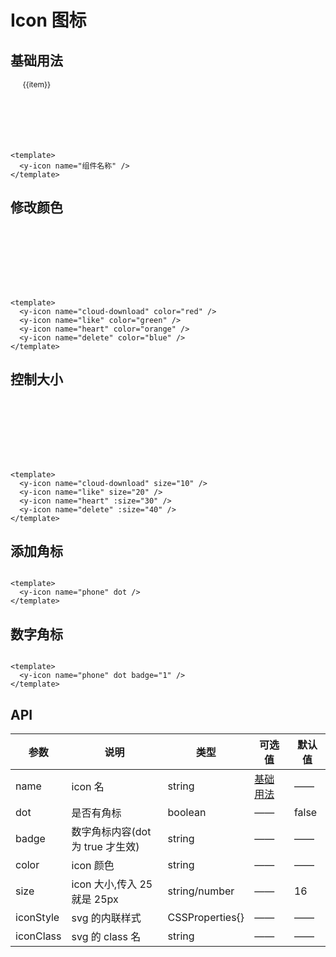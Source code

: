 # Icon 图标

## 基础用法

<div class="icon-wrap">
  <div class="icon-item"  v-for="(item, index) in iconList" :key="item">
    <y-icon size="36" :name="item"/> 
    <span class="icon-name">{{item}}</span>
  </div>
</div>

```vue
<template>
  <y-icon name="组件名称" />
</template>
```

## 修改颜色

<div class="icon-wrap">
  <div class="icon-item" >
    <y-icon name="cloud-download" color="red"   size="36"/> 
  </div>
   <div class="icon-item" >
    <y-icon name="like" color="green"  size="36"/> 
  </div>
   <div class="icon-item" >
    <y-icon name="heart" color="orange"  size="36"/> 
  </div>
   <div class="icon-item" >
    <y-icon name="delete" color="blue"  size="36"/> 
  </div>
</div>

```vue
<template>
  <y-icon name="cloud-download" color="red" />
  <y-icon name="like" color="green" />
  <y-icon name="heart" color="orange" />
  <y-icon name="delete" color="blue" />
</template>
```

## 控制大小

<div class="icon-wrap">
  <div class="icon-item" >
    <y-icon name="cloud-download" size="10"/> 
  </div>
   <div class="icon-item" >
    <y-icon name="like" size="20"/> 
  </div>
   <div class="icon-item" >
    <y-icon name="heart" :size="30"/> 
  </div>
   <div class="icon-item" >
    <y-icon name="delete" :size="40"/> 
  </div>
</div>

```vue
<template>
  <y-icon name="cloud-download" size="10" />
  <y-icon name="like" size="20" />
  <y-icon name="heart" :size="30" />
  <y-icon name="delete" :size="40" />
</template>
```

## 添加角标

<div class="icon-wrap">
<y-icon name="phone" dot   size="36"/>
</div>

```vue
<template>
  <y-icon name="phone" dot />
</template>
```

## 数字角标

<div class="icon-wrap">
<y-icon name="phone" dot badge="1" size="36" />
</div>

```vue
<template>
  <y-icon name="phone" dot badge="1" />
</template>
```

## API

| 参数      | 说明                             | 类型            | 可选值                           | 默认值 |
| --------- | -------------------------------- | --------------- | -------------------------------- | ------ |
| name      | icon 名                          | string          | <a href="#基础用法">基础用法</a> | ——     |
| dot       | 是否有角标                       | boolean         | ——                               | false  |
| badge     | 数字角标内容(dot 为 true 才生效) | string          | ——                               | ——     |
| color     | icon 颜色                        | string          | ——                               | ——     |
| size      | icon 大小,传入 25 就是 25px      | string/number   | ——                               | 16     |
| iconStyle | svg 的内联样式                   | CSSProperties{} | ——                               | ——     |
| iconClass | svg 的 class 名                  | string          | ——                               | ——     |

<script setup lang="ts">
const iconList =[
    "you",
    "yixuan",
    "yixuanze",
    "zengjia",
    "zuo",
    "fire",
    "stop",
    "rollback",
    "question",
    "close",
    "check",
    "menu",
    "outdent",
    "vertical-align-top",
    "vertical-align-botto",
    "arrowdown",
    "arrowleft",
    "arrowup",
    "arrowright",
    "fullscreen-exit",
    "fullscreen",
    "down",
    "up",
    "left",
    "right",
    "verticalleft",
    "verticalright",
    "arrawsalt",
    "shrink",
    "share",
    "tags",
    "phone",
    "heart",
    "cloud-sync",
    "cloud-download",
    "cloud",
    "camera",
    "deploymentunit",
    "folder-add",
    "folder-open",
    "folder",
    "unlike",
    "like",
    "bank",
    "home",
    "delete",
    "filesearch",
    "filesync",
    "file-exception",
    "filedone",
    "mobile",
    "linechart",
    "team",
    "user",
    "addteam",
    "deleteuser",
    "deleteteam",
    "adduser",
    "detail",
    "codelibrary",
    "left-square",
    "appstore",
    "export",
    "edit-square",
    "location",
    "setting",
    "piechart",
    "poweroff",
    "message",
    "reloadtime",
    "reload",
    "redo",
    "undo",
    "sync",
    "warning-circle",
    "up-circle",
    "timeout",
    "right-circle",
    "question-circle",
    "play-circle",
    "plus-circle",
    "minus-circle",
    "down-circle",
    "left-circle",
    "check-circle",
    "info-circle",
    "close-circle",
    "instagram",
    "barcode",
    "dribbble",
    "laptop",
    "Gitlab",
    "sliders",
    "sketch",
    "build",
    "android",
    "boxplot",
    "apple",
    "select",
    "aliwangwang",
    "scan",
    "codepen",
    "calendar",
    "chrome",
    "calendar-check",
    "CodeSandbox",
    "carryout",
    "skype",
    "contacts",
    "facebook",
    "accountbook",
    "yahoo",
    "shopping",
    "linkedin",
    "rocket",
    "HTML",
    "shop",
    "zhihu",
    "medicinebox",
    "taobao",
    "moneycollect",
    "alipay",
    "flag",
    "slack",
    "customerservice",
    "amazon",
    "lock",
    "IE",
    "unlock",
    "google",
    "funnelplot",
    "medium",
    "filter",
    "googleplus",
    "skin",
    "behance",
    "USB",
    "ant-cloud",
    "rest",
    "antdesign",
    "trophy",
    "alibaba",
    "bell",
    "experiment",
    "bulb",
    "hourglass",
    "alert",
    "insurance",
    "safetycertificate",
    "propertysafety",
    "securityscan",
    "Batchfolding",
    "diff",
    "audit",
    "snippets",
    "file-copy",
    "file-text",
    "file-zip",
    "file",
    "file-word",
    "file-ppt",
    "file-unknown",
    "file-markdown",
    "file-image",
    "file-pdf",
    "file-exclamation",
    "file-excel",
    "file-add",
    "fileprotect",
    "solution",
    "reconciliation",
    "book",
    "redenvelope",
    "tablet",
    "sever",
    "database",
    "container",
    "pointmap",
    "barchart",
    "areachart",
    "radius-setting",
    "radius-upright",
    "radius-upleft",
    "radius-bottomright",
    "radius-bottomleft",
    "border-horizontal",
    "border-verticle",
    "border-inner",
    "border-right",
    "border-left",
    "border-bottom",
    "border-top",
    "border-outer",
    "border",
    "check-square",
    "interation",
    "calculator",
    "up-square",
    "wallet",
    "project",
    "right-square",
    "plus-square",
    "minus-square",
    "control",
    "play-square",
    "layout",
    "down-square",
    "close-square",
    "Import",
    "save",
    "eye",
    "logout",
    "issuesclose",
    "dashboard",
    "transaction",
    "YUAN",
    "earth",
    "time-circle",
    "trademark",
    "smile",
    "Pound",
    "meh",
    "copyright",
    "EURO",
    "frown",
    "compass",
    "file-exclamation-fil",
    "Dollar",
    "CI",
    "ungroup",
    "shortcut",
    "View",
    "safetycertificate-f",
    "Report",
    "send",
    "group",
    "file-GIF",
    "folder-view",
    "expend",
    "compress",
    "aim",
    "icon-test",
    "Console-SQL",
    "Field-Binary",
    "Storedprocedure",
    "index",
    "Partition",
    "GIF",
    "Field-time",
    "Function",
    "Field-String",
    "Field-number",
    "sisternode",
    "deleterow",
    "translate",
    "insertrowleft",
    "insertrowright",
    "formatpainter",
    "solit-cells",
    "table1",
    "insertrowabove",
    "piechart-circle-fil",
    "insertrowbelow",
    "rotate-right",
    "rotate-left",
    "trademark-circle-fil",
    "subnode",
    "merge-cells",
    "deletecolumn",
    "expand",
    "collapse",
    "clear",
    "eye-close",
    "plus",
    "woman",
    "swap-left",
    "copyright-circle-fil",
    "swap-right",
    "step-forward",
    "step-backward",
    "login",
    "retweet",
    "search",
    "fast-forward",
    "forward",
    "fast-backward",
    "thunderbolt",
    "caret-left",
    "gift",
    "caret-right",
    "desktop",
    "caret-up",
    "drag",
    "backward",
    "crown",
    "caret-down",
    "bg-colors",
    "appstoreadd",
    "pause",
    "whatsapp",
    "small-dash",
    "switchuser",
    "minus",
    "videocameraadd",
    "line",
    "enter",
    "verified",
    "dash",
    "ellipsis",
    "comment",
    "column-width",
    "audiostatic",
    "code",
    "bug",
    "italic",
    "number",
    "underline",
    "zoomin",
    "strikethrough",
    "robot",
    "line-height",
    "infomation",
    "audio",
    "font-size",
    "apartment",
    "exclaimination",
    "zoomout",
    "font-colors",
    "bold",
    "pic-left",
    "pic-right",
    "pic-center",
    "align-left",
    "align-center",
    "align-right",
    "orderedlist",
    "unorderedlist",
    "indent",
    "rise",
    "stock",
    "swap",
    "googleplus-square-f",
    "fall",
    "sort-ascending",
    "sort-descending",
    "download",
    "totop",
    "vertical-align-middl",
    "colum-height",
    "CodeSandbox-square-f",
    "upload",
    "doubleright",
    "doubleleft",
    "fork",
    "branches",
    "mr",
    "scissor",
    "wrench",
    "tag",
    "shake",
    "pushpin",
    "percentage",
    "man",
    "link",
    "monitor",
    "googleplus-circle-f",
    "highlight",
    "disconnect",
    "api",
    "key",
    "CodeSandbox-circle-f",
    "edit",
    "attachment",
    "wifi",
    "heatmap",
    "gold",
    "star",
    "error",
    "block",
    "creditcard",
    "idcard",
    "table",
    "weibo",
    "mail",
    "image",
    "twitter",
    "fund",
    "QQ",
    "qrcode",
    "radarchart",
    "sound",
    "notification",
    "video",
    "dingtalk",
    "cloud-upload",
    "dropbox",
    "cloud-server",
    "read",
    "Youtube",
    "printer",
    "yuque",
    "car",
    "windows",
    "gateway",
    "reddit",
    "cluster",
    "warning-circle-fill",
    "question-circle-fill",
    "info-circle-fill",
    "close-circle-fill",
    "check-circle-fill",
    "sliders-fill",
    "boxplot-fill",
    "build-fill",
    "golden-fill",
    "USB-fill",
    "setting-fill",
    "shop-fill",
    "printer-fill",
    "car-fill",
    "mail-fill",
    "crown-fill",
    "error-fill",
    "camera-fill",
    "bank-fill",
    "tags-fill",
    "wrench-fill",
    "tag-fill",
    "thunderbolt-fill",
    "rocket-fill",
    "pushpin-fill",
    "edit-fill",
    "phone-fill",
    "highlight-fill",
    "api-fill",
    "alert-fill",
    "unlock-fill",
    "star-fill",
    "unlike-fill",
    "lock-fill",
    "like-fill",
    "eye-fill",
    "experiment-fill",
    "customerservice-fill",
    "cloud-fill",
    "location-fill",
    "trophy-fill",
    "home-fill",
    "hourglass-fill",
    "gift-fill",
    "funnelplot-fill",
    "fire-fill",
    "filter-fill",
    "bell-fill",
    "bulb-fill",
    "sound-fill",
    "video-fill",
    "skin-fill",
    "shopping-fill",
    "rest-fill",
    "medicinebox-fill",
    "moneycollect-fill",
    "flag-fill",
    "notification-fill",
    "delete-fill",
    "contacts-fill",
    "read-fill",
    "fund-fill",
    "creditcard-fill",
    "idcard-fill",
    "image-fill",
    "calendar-check-fill",
    "sever-fill",
    "container-fill",
    "database-fill",
    "folder-open-fill",
    "folder-fill",
    "folder-add-fill",
    "reconciliation-fill",
    "batchfolding-fill",
    "snippets-fill",
    "file-copy-fill",
    "diff-fill",
    "file-image-fill",
    "file-pdf-fill",
    "file-zip-fill",
    "file-word-fill",
    "file-unknown-fill",
    "file-ppt-fill",
    "file-text-fill",
    "file-markdown-fill",
    "file-excel-fill",
    "file-fill",
    "file-add-fill",
    "securityscan-fill",
    "insurance-fill",
    "propertysafety-fill",
    "redenvelope-fill",
    "book-fill",
    "tablet-fill",
    "mobile-fill",
    "appstore-fill",
    "layout-fill",
    "control-fill",
    "wallet-fill",
    "save-fill",
    "detail-fill",
    "project-fill",
    "interation-fill",
    "calculator-fill",
    "calendar-fill",
    "carryout-fill",
    "accountbook-fill",
    "plus-square-fill",
    "right-square-fill",
    "up-square-fill",
    "play-square-fill",
    "left-square-fill",
    "codelibrary-fill",
    "close-square-fill",
    "formatpainter-fill",
    "minus-square-fill",
    "down-square-fill",
    "check-square-fill",
    "message-fill",
    "dashboard-fill",
    "heart-fill",
    "YUAN-circle-fill",
    "time-circle-fill",
    "stop-fill",
    "smile-fill",
    "Pound-circle-fill",
    "play-circle-fill",
    "meh-fill",
    "poweroff-circle-fill",
    "eyeclose-fill",
    "Dollar-circle-fill",
    "compass-fill",
    "CI-circle-fill",
    "frown-fill",
    "EURO-circle-fill",
    "plus-circle-fill",
    "right-circle-fill",
    "up-circle-fill",
    "minus-circle-fill",
    "down-circle-fill",
    "left-circle-fill",
    "shortcut-fill",
    "signal-fill",
    "bug-fill",
    "robot-fill",
    "audio-fill",
    "zhihu-square-fill",
    "weibo-square-fill",
    "taobao-square-fill",
    "slack-square-fill",
    "sketch-square-fill",
    "twitter-square-fill",
    "reddit-square-fill",
    "QQ-square-fill",
    "linkedin-fill",
    "medium-square-fill",
    "IE-square-fill",
    "instagram-fill",
    "google-square-fill",
    "facebook-fill",
    "dropbox-square-fill",
    "dribbble-square-fill",
    "codepen-square-fill",
    "amazon-square-fill",
    "behance-square-fill",
    "dingtalk-square-fill",
    "alipay-square-fill",
    "reddit-circle-fill",
    "zhihu-circle-fill",
    "weibo-circle-fill",
    "taobao-circle-fill",
    "twitter-circle-fill",
    "slack-circle-fill",
    "sketch-circle-fill",
    "dingtalk-circle-fill",
    "google-circle-fill",
    "IE-circle-fill",
    "QQ-circle-fill",
    "medium-circle-fill",
    "dribbble-circle-fill",
    "github-fill",
    "dropbox-circle-fill",
    "codepen-circle-fill",
    "amazon-circle-fill",
    "behance-circle-fill",
    "aliwangwang-fill",
    "alipay-circle-fill",
    "chrome-fill",
    "wechat-fill",
    "yahoo-fill",
    "Youtube-fill",
    "yuque-fill",
    "skype-fill",
    "windows-fill",
    "HTML-fill",
    "apple-fill",
    "android-fill",
    "Gitlab-fill"
]

</script>

<style scope>
.icon-wrap{
  display:flex;
  flex-wrap:wrap;
}
.icon-item{
  display:flex;
  flex-direction:column;
  align-items:center;
  height:100px;
  width:16.6%
}
.icon-name{
  font-size:12px
}
.icon-wrap .y-icon .icon{
  /* width:36px;
  height:36px; */
  color: #666;
  margin-bottom:10px
}
</style>
